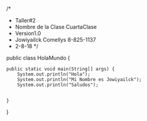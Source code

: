 /*
 * Taller#2
 * Nombre de la Clase CuartaClase
 * Version1.0
 * Jowiyailck Comellys 8-825-1137
 * 2-8-18
 */


public class HolaMundo {

	public static void main(String[] args) {
		System.out.println("Hola");
		System.out.println("Mi Nombre es Jowiyailck");
		System.out.println("Saludos");
		

	}

}
